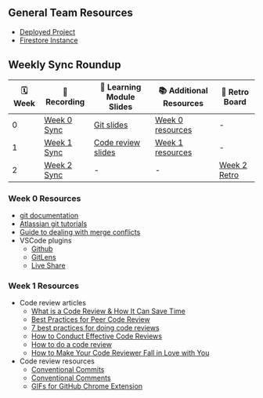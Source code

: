 ## General Team Resources

- [Deployed Project](https://tcl-48-smart-shopping-list.web.app/)
- [Firestore Instance](https://console.firebase.google.com/u/0/project/tcl-48-smart-shopping-list/overview)

## Weekly Sync Roundup

| 🗓 Week | 📼 Recording                                | 📓 Learning Module Slides                                                                                                  | 📚 Additional Resources     | 🚧 Retro Board |
| ------ | ------------------------------------------- | -------------------------------------------------------------------------------------------------------------------------- | --------------------------- | -------------- |
| 0      | [Week 0 Sync](https://youtu.be/Fu28FWI9r2Q) | [Git slides](https://docs.google.com/presentation/d/1hNkBhc3QaN3vmIi9mnKceo89H7u8TZOFOsvooIaAuN0/edit?usp=sharing)         | [Week 0 resources](#week-0-resources) | -              |
| 1      | [Week 1 Sync](https://youtu.be/02u5kgVr4Yg) | [Code review slides](https://docs.google.com/presentation/d/1UPAiMB5koIqV9TTENSjUJcSfvjJTnWqxGRA7sf34viY/edit?usp=sharing) | [Week 1 resources](#week-1-resources) | -              |
| 2 | [Week 2 Sync](https://youtu.be/isgmn-4Q4c0) | - | - | [Week 2 Retro](https://github.com/orgs/the-collab-lab/projects/30) | 

### Week 0 Resources

- [git documentation](https://git-scm.com/doc)
- [Atlassian git tutorials](https://www.atlassian.com/git/tutorials/setting-up-a-repository)
- [Guide to dealing with merge conflicts](https://dev.to/the_real_stacie/how-to-handle-merge-conflicts-with-git-1ked)
- VSCode plugins
  - [Github](https://code.visualstudio.com/docs/sourcecontrol/github)
  - [GitLens](https://marketplace.visualstudio.com/items?itemName=eamodio.gitlens)
  - [Live Share](https://code.visualstudio.com/learn/collaboration/live-share)

### Week 1 Resources

- Code review articles
  - [What is a Code Review & How It Can Save Time](https://www.atlassian.com/agile/software-development/code-reviews)
  - [Best Practices for Peer Code Review](https://smartbear.com/learn/code-review/best-practices-for-peer-code-review/)
  - [7 best practices for doing code reviews](https://blog.asana.com/2016/12/7-ways-to-uplevel-your-code-review-skills/#close)
  - [How to Conduct Effective Code Reviews](https://blog.digitalocean.com/how-to-conduct-effective-code-reviews/)
  - [How to do a code review](https://google.github.io/eng-practices/review/reviewer/)
  - [How to Make Your Code Reviewer Fall in Love with You](https://mtlynch.io/code-review-love/)
- Code review resources
  - [Conventional Commits](https://www.conventionalcommits.org/en/v1.0.0/)
  - [Conventional Comments](https://conventionalcomments.org/)
  - [GIFs for GitHub Chrome Extension](https://chrome.google.com/webstore/detail/gifs-for-github/dkgjnpbipbdaoaadbdhpiokaemhlphep?hl=en)
